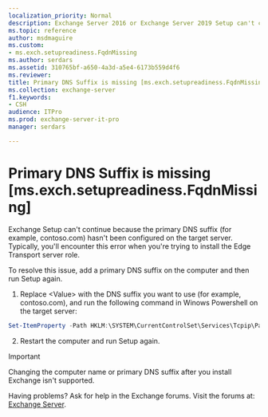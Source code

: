 ```yaml
---
localization_priority: Normal
description: Exchange Server 2016 or Exchange Server 2019 Setup can't continue because the primary DNS suffix hasn't been configured on the target server.
ms.topic: reference
author: msdmaguire
ms.custom:
- ms.exch.setupreadiness.FqdnMissing
ms.author: serdars
ms.assetid: 310765bf-a650-4a3d-a5e4-6173b559d4f6
ms.reviewer: 
title: Primary DNS Suffix is missing [ms.exch.setupreadiness.FqdnMissing]
ms.collection: exchange-server
f1.keywords:
- CSH
audience: ITPro
ms.prod: exchange-server-it-pro
manager: serdars

---
```


# Primary DNS Suffix is missing [ms.exch.setupreadiness.FqdnMissing]

Exchange Setup can't continue because the primary DNS suffix (for example, contoso.com) hasn't been configured on the target server. Typically, you'll encounter this error when you're trying to install the Edge Transport server role.

To resolve this issue, add a primary DNS suffix on the computer and then run Setup again.

1. Replace \<Value\> with the DNS suffix you want to use (for example, contoso.com), and run the following command in Winows Powershell on the target server:

```powershell
Set-ItemProperty -Path HKLM:\SYSTEM\CurrentControlSet\Services\Tcpip\Parameters -Name 'NV Domain' -Value <Value>
```

2. Restart the computer and run Setup again.

> [!IMPORTANT]
> Changing the computer name or primary DNS suffix after you install Exchange isn't supported.

Having problems? Ask for help in the Exchange forums. Visit the forums at: [Exchange Server](https://social.technet.microsoft.com/forums/office/home?category=exchangeserver).
